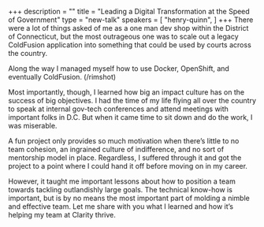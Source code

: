 +++
description = ""
title = "Leading a Digital Transformation at the Speed of Government"
type = "new-talk"
speakers = [
        "henry-quinn",
]
+++
There were a lot of things asked of me as a one man dev shop within the District of Connecticut, but the most outrageous one was to scale out a legacy ColdFusion application into something that could be used by courts across the country.

Along the way I managed myself how to use Docker, OpenShift, and eventually ColdFusion. (/rimshot)

Most importantly, though, I learned how big an impact culture has on the success of big objectives. I had the time of my life flying all over the country to speak at internal gov-tech conferences and attend meetings with important folks in D.C. But when it came time to sit down and do the work, I was miserable.

A fun project only provides so much motivation when there’s little to no team cohesion, an ingrained culture of indifference, and no sort of mentorship model in place. Regardless, I suffered through it and got the project to a point where I could hand it off before moving on in my career.

However, it taught me important lessons about how to position a team towards tackling outlandishly large goals. The technical know-how is important, but is by no means the most important part of molding a nimble and effective team. Let me share with you what I learned and how it’s helping my team at Clarity thrive.